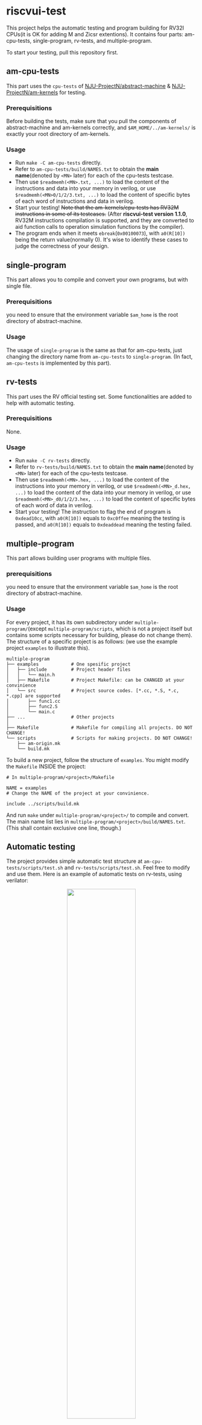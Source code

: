 # riscvui-test

This project helps the automatic testing and program building for RV32I CPUs(it is OK for adding M and Zicsr extentions). It contains four parts: am-cpu-tests, single-program, rv-tests, and multiple-program.

To start your testing, pull this repository first.

## am-cpu-tests

This part uses the `cpu-tests` of [NJU-ProjectN/abstract-machine](https://github.com/NJU-ProjectN/abstract-machine) & [NJU-ProjectN/am-kernels](https://github.com/NJU-ProjectN/am-kernels) for testing.

### Prerequisitions

Before building the tests, make sure that you pull the components of abstract-machine and am-kernels correctly, and `$AM_HOME/../am-kernels/` is exactly your root directory of am-kernels.

### Usage

- Run `make -C am-cpu-tests` directly.
- Refer to `am-cpu-tests/build/NAMES.txt` to obtain the **main name**(denoted by `<MN>` later) for each of the cpu-tests testcase.
- Then use `$readmemh(<MN>.txt, ...)` to load the content of the instructions and data into your memory in verilog, or use `$readmemh(<MN>0/1/2/3.txt, ...)` to load the content of specific bytes of each word of instructions and data in verilog.
- Start your testing! ~~Note that the am-kernels/cpu-tests has RV32M instructions in some of its testcases.~~ (After **riscvui-test version 1.1.0**, RV32M instructions compilation is supported, and they are converted to aid function calls to operation simulation functions by the compiler).
- The program ends when it meets `ebreak`(`0x00100073`), with `a0(R[10])` being the return value(normally 0). It's wise to identify these cases to judge the correctness of your design.

## single-program

This part allows you to compile and convert your own programs, but with single file.

### Prerequisitions

you need to ensure that the environment variable `$am_home` is the root directory of abstract-machine.

### Usage

The usage of `single-program` is the same as that for am-cpu-tests, just changing the directory name from `am-cpu-tests` to `single-program`. (In fact, `am-cpu-tests` is implemented by this part).


## rv-tests

This part uses the RV official testing set. Some functionalities are added to help with automatic testing.

### Prerequisitions

None.

### Usage

- Run `make -C rv-tests` directly.
- Refer to `rv-tests/build/NAMES.txt` to obtain the **main name**(denoted by `<MN>` later) for each of the cpu-tests testcase.
- Then use `$readmemh(<MN>.hex, ...)` to load the content of the instructions into your memory in verilog, or use `$readmemh(<MN>_d.hex, ...)` to load the content of the data into your memory in verilog, or use `$readmemh(<MN>_d0/1/2/3.hex, ...)` to load the content of specific bytes of each word of data in verilog.
- Start your testing! The instruction to flag the end of program is `0xdead10cc`, with `a0(R[10])` equals to `0xc0ffee` meaning the testing is passed, and `a0(R[10])` equals to `0xdeaddead` meaning the testing failed.

## multiple-program

This part allows building user programs with multiple files. 

### prerequisitions

you need to ensure that the environment variable `$am_home` is the root directory of abstract-machine.

### Usage

For every project, it has its own subdirectory under `multiple-program/`(except `multiple-program/scripts`, which is not a project itself but contains some scripts necessary for building, please do not change them). The structure of a specific project is as follows: (we use the example project `examples` to illustrate this).

```
multiple-program
├── examples            # One spesific project
│   ├── include         # Project header files
│   │   └── main.h
│   ├── Makefile        # Project Makefile: can be CHANGED at your convinience
│   └── src             # Project source codes. [*.cc, *.S, *.c, *.cpp] are supported
│       ├── func1.cc
│       ├── func2.S
│       └── main.c
├── ...                 # Other projects
│
├── Makefile            # Makefile for compiling all projects. DO NOT CHANGE!
└── scripts             # Scripts for making projects. DO NOT CHANGE!
    ├── am-origin.mk
    └── build.mk
```

To build a new project, follow the structure of `examples`. You might modify the `Makefile` INSIDE the project:

```make
# In multiple-program/<project>/Makefile

NAME = examples
# Change the NAME of the project at your convinience.

include ../scripts/build.mk
```

And run `make` under `multiple-program/<project>/` to compile and convert. The main name list lies in `multiple-program/<project>/build/NAMES.txt`. (This shall contain exclusive one line, though.)

## Automatic testing

The project provides simple automatic test structure at `am-cpu-tests/scripts/test.sh` and `rv-tests/scripts/test.sh`. Feel free to modify and use them. Here is an example of automatic tests on rv-tests, using verilator: 

<div align="center">
<img src="resources/pic1.png" width="60%"/>
</div>
